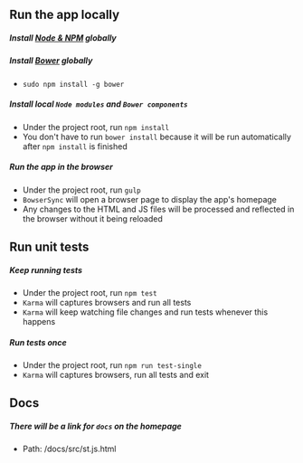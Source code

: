 ## Run the app locally

##### Install [Node & NPM](http://nodejs.org) globally

##### Install [Bower](http://bower.io) globally
* `sudo npm install -g bower`

##### Install local `Node modules` and `Bower components`
* Under the project root, run `npm install`
 * You don't have to run `bower install` because it will be run automatically after `npm install` is finished

##### Run the app in the browser
* Under the project root, run `gulp`
 * `BowserSync` will open a browser page to display the app's homepage
 * Any changes to the HTML and JS files will be processed and reflected in the browser without it being reloaded

## Run unit tests

##### Keep running tests
* Under the project root, run `npm test`
 * `Karma` will captures browsers and run all tests
 * `Karma` will keep watching file changes and run tests whenever this happens

##### Run tests once
* Under the project root, run `npm run test-single`
 * `Karma` will captures browsers, run all tests and exit

## Docs

##### There will be a link for `docs` on the homepage
* Path: /docs/src/st.js.html
